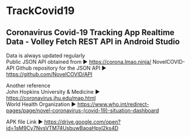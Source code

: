 # TrackCovid19
## Coronavirus Covid-19 Tracking App Realtime Data - Volley Fetch REST API in Android Studio

Data is always updated regularly\
Public JSON API obtained from ► https://corona.lmao.ninja/
NovelCOVID-API Github repository for the JSON API ► https://github.com/NovelCOVID/API

Another reference\
John Hopkins University & Medicine ► https://coronavirus.jhu.edu/map.html \
World Health Organization ► https://www.who.int/redirect-pages/page/novel-coronavirus-(covid-19)-situation-dashboard

APK file
Link ► https://drive.google.com/open?id=1sM9Cy7NvsVTM74UsbuwBaoaHpxl2ks4D
